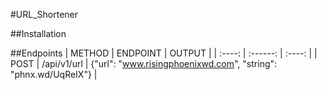 #URL_Shortener

##Installation

##Endpoints
| METHOD | ENDPOINT | OUTPUT |
| :----: | :------: | :----: |
| POST | /api/v1/url | {"url": "www.risingphoenixwd.com", "string": "phnx.wd/UqReIX"} |
